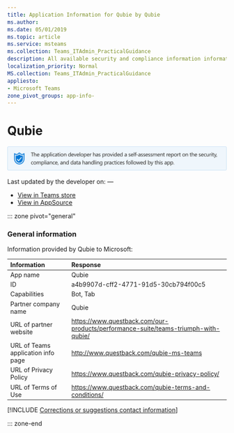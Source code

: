 ```yaml
---
title: Application Information for Qubie by Qubie
ms.author: 
ms.date: 05/01/2019
ms.topic: article
ms.service: msteams
ms.collection: Teams_ITAdmin_PracticalGuidance
description: All available security and compliance information information for Qubie, its data handling policies, its Microsoft Cloud App Security app catalog information, and security/compliance information in the CSA STAR registry.
localization_priority: Normal
MS.collection: Teams_ITAdmin_PracticalGuidance
appliesto:
- Microsoft Teams
zone_pivot_groups: app-info-
---
```

# Qubie

<p></p><img alt="Self-attestation logo" src="./images/attested.png" width="650"/>
<p>Last updated by the developer on: —</p>

* <a href="https://teams.microsoft.com/l/app/a4b9907d-cff2-4771-91d5-30cb794f00c5" target="_blank">View in Teams store</a>
* <a href="https://appsource.microsoft.com/en-us/product/office/WA104381933" target="_blank">View in AppSource</a>

::: zone pivot="general"

### General information

Information provided by Qubie to Microsoft:

| **Information** | **Response** |
|:----------------|:-------------|
| App name | Qubie |
| ID | a4b9907d-cff2-4771-91d5-30cb794f00c5 |
| Capabilities | Bot, Tab |
| Partner company name | Qubie |
| URL of partner website | <https://www.questback.com/our-products/performance-suite/teams-triumph-with-qubie/> |
| URL of Teams application info page | <http://www.questback.com/qubie-ms-teams> |
| URL of Privacy Policy | <https://www.questback.com/qubie-privacy-policy/> |
| URL of Terms of Use | <https://www.questback.com/qubie-terms-and-conditions/> |

 [!INCLUDE [Corrections or suggestions contact information](./includes/corrections-or-suggestions.md)]

::: zone-end



